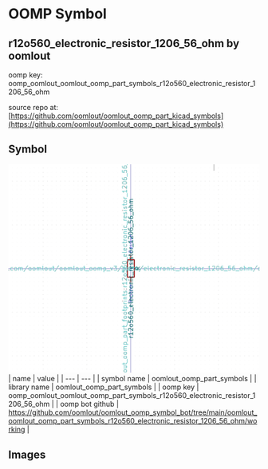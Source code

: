 # OOMP Symbol  
## r12o560_electronic_resistor_1206_56_ohm  by oomlout  
  
oomp key: oomp_oomlout_oomlout_oomp_part_symbols_r12o560_electronic_resistor_1206_56_ohm  
  
source repo at: [https://github.com/oomlout/oomlout_oomp_part_kicad_symbols](https://github.com/oomlout/oomlout_oomp_part_kicad_symbols)  
## Symbol  
  
[![working.png](working_600.png)](working.png)  
| name | value | 
| --- | --- | 
| symbol name | oomlout_oomp_part_symbols | 
| library name | oomlout_oomp_part_symbols | 
| oomp key | oomp_oomlout_oomlout_oomp_part_symbols_r12o560_electronic_resistor_1206_56_ohm | 
| oomp bot github | https://github.com/oomlout/oomlout_oomp_symbol_bot/tree/main/oomlout_oomlout_oomp_part_symbols_r12o560_electronic_resistor_1206_56_ohm/working | 
## Images  
